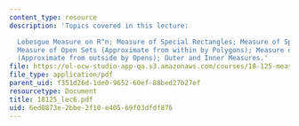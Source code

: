 ```yaml
---
content_type: resource
description: 'Topics covered in this lecture:

  Lebesgue Measure on R^n; Measure of Special Rectangles; Measure of Special Polygons;
  Measure of Open Sets (Approximate from within by Polygons); Measure of Compact Sets
  (Approximate from outside by Opens); Outer and Inner Measures.'
file: https://ol-ocw-studio-app-qa.s3.amazonaws.com/courses/18-125-measure-and-integration-fall-2003/6ed0873e2bbe2f10e40569f03dfdf876_18125_lec6.pdf
file_type: application/pdf
parent_uid: f351d26d-1de0-9652-60ef-88bed27b27ef
resourcetype: Document
title: 18125_lec6.pdf
uid: 6ed0873e-2bbe-2f10-e405-69f03dfdf876
---
```

